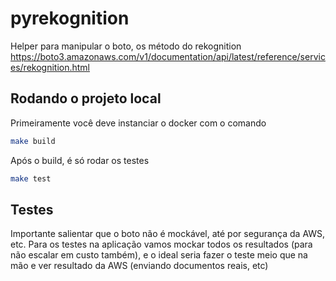 # pyrekognition

Helper para manipular o boto, os método do rekognition
<https://boto3.amazonaws.com/v1/documentation/api/latest/reference/services/rekognition.html>

## Rodando o projeto local

Primeiramente você deve instanciar o docker com o comando

```bash
make build
```

Após o build, é só rodar os testes

```bash
make test
```

## Testes

Importante salientar que o boto não é mockável, até por segurança da AWS, etc. Para os testes na aplicação vamos mockar todos os resultados (para não escalar em custo também), e o ideal seria fazer o teste meio que na mão e ver resultado da AWS (enviando documentos reais, etc)

